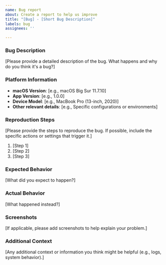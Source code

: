 ```yaml
---
name: Bug report
about: Create a report to help us improve
title: "[Bug] - [Short Bug Description]"
labels: bug
assignees: ''

---
```


### Bug Description
[Please provide a detailed description of the bug. What happens and why do you think it's a bug?]

### Platform Information
- **macOS Version**: [e.g., macOS Big Sur 11.7.10]
- **App Version**: [e.g., 1.0.0]
- **Device Model**: [e.g., MacBook Pro (13-inch, 2020)]
- **Other relevant details**: [e.g., Specific configurations or environments]

### Reproduction Steps
[Please provide the steps to reproduce the bug. If possible, include the specific actions or settings that trigger it.]
1. [Step 1]
2. [Step 2]
3. [Step 3]

### Expected Behavior
[What did you expect to happen?]

### Actual Behavior
[What happened instead?]

### Screenshots
[If applicable, please add screenshots to help explain your problem.]

### Additional Context
[Any additional context or information you think might be helpful (e.g., logs, system behavior).]
